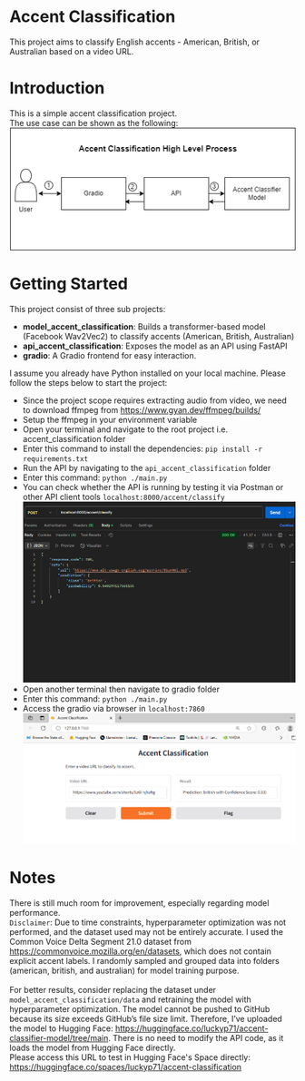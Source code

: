 # Accent Classification
This project aims to classify English accents - American, British, or Australian based on a video URL.

# Introduction
This is a simple accent classification project.<br/>
The use case can be shown as the following:<br/>
![flow](./assets/accent_classification_use_case.png)

# Getting Started
This project consist of three sub projects:<br/>
- **model_accent_classification**: Builds a transformer-based model (Facebook Wav2Vec2) to classify accents (American, British, Australian)
- **api_accent_classification**: Exposes the model as an API using FastAPI
- **gradio**: A Gradio frontend for easy interaction.

I assume you already have Python installed on your local machine. Please follow the steps below to start the project:
- Since the project scope requires extracting audio from video, we need to download ffmpeg from https://www.gyan.dev/ffmpeg/builds/
- Setup the ffmpeg in your environment variable
- Open your terminal and navigate to the root project i.e. accent_classification folder
- Enter this command to install the dependencies: `pip install -r requirements.txt`
- Run the API by navigating to the `api_accent_classification` folder
- Enter this command: `python ./main.py`
- You can check whether the API is running by testing it via Postman or other API client tools `localhost:8000/accent/classify`
![api_test_postman](./assets/postman_test.png)
- Open another terminal then navigate to gradio folder
- Enter this command: `python ./main.py`
- Access the gradio via browser in `localhost:7860`
![gradio](./assets/gradio.png)

# Notes
There is still much room for improvement, especially regarding model performance.<br/>
`Disclaimer`: Due to time constraints, hyperparameter optimization was not performed, and the dataset used may not be entirely accurate. I used the Common Voice Delta Segment 21.0 dataset from https://commonvoice.mozilla.org/en/datasets,
which does not contain explicit accent labels. I randomly sampled and grouped data into folders (american, british, and australian) for model training purpose. <br/><br/>
For better results, consider replacing the dataset under `model_accent_classification/data` and retraining the model with hyperparameter optimization.
The model cannot be pushed to GitHub because its size exceeds GitHub’s file size limit. Therefore, I’ve uploaded the model to Hugging Face: https://huggingface.co/luckyp71/accent-classifier-model/tree/main.
There is no need to modify the API code, as it loads the model from Hugging Face directly.<br/>
Please access this URL to test in Hugging Face's Space directly: https://huggingface.co/spaces/luckyp71/accent-classification
